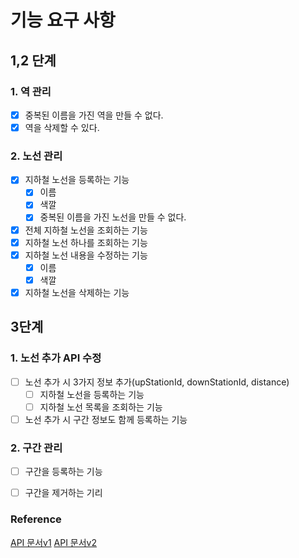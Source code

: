 # 기능 요구 사항

## 1,2 단계
### 1. 역 관리

- [x] 중복된 이름을 가진 역을 만들 수 없다.
- [x] 역을 삭제할 수 있다.

### 2. 노선 관리

- [x] 지하철 노선을 등록하는 기능
  - [x] 이름
  - [x] 색깔
  - [x] 중복된 이름을 가진 노선을 만들 수 없다.
- [x] 전체 지하철 노선을 조회하는 기능
- [x] 지하철 노선 하나를 조회하는 기능
- [x] 지하철 노선 내용을 수정하는 기능 
  - [x] 이름
  - [x] 색깔
- [x] 지하철 노선을 삭제하는 기능

## 3단계
### 1. 노선 추가 API 수정

- [ ] 노선 추가 시 3가지 정보 추가(upStationId, downStationId, distance)
  - [ ] 지하철 노선을 등록하는 기능
  - [ ] 지하철 노선 목록을 조회하는 기능
- [ ] 노선 추가 시 구간 정보도 함께 등록하는 기능

### 2. 구간 관리
- [ ] 구간을 등록하는 기능
- [ ] 구간을 제거하는 기리



### Reference

 [API 문서v1](https://techcourse-storage.s3.ap-northeast-2.amazonaws.com/d5c93e187919493da3280be44de0f17f#Line)
 [API 문서v2](https://techcourse-storage.s3.ap-northeast-2.amazonaws.com/c682be69ae4e412c9e3905a59ef7b7ed#Line)





